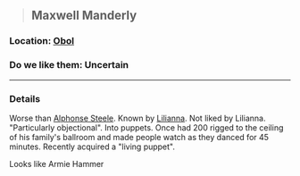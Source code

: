 >## Maxwell Manderly

### Location: [Obol](../../Locations/Obol.md)

### Do we like them: Uncertain

***

### Details

Worse than [Alphonse Steele](../PCs/Alphonse%20Steele.md). Known by [Lilianna](Lilianna.md). Not liked by Lilianna. "Particularly objectional". Into puppets. Once had 200 rigged to the ceiling of his family's ballroom and made people watch as they danced for 45 minutes. Recently acquired a "living puppet". 

Looks like Armie Hammer
